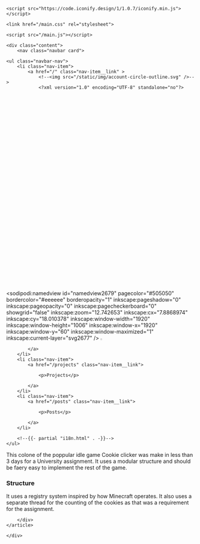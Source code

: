 <!DOCTYPE html>
<html lang="eng">

<head>
    <meta charset="UTF-8">
    <meta http-equiv="X-UA-Compatible" content="IE=edge">
    <meta name="viewport" content="width=device-width, initial-scale=1.0">
    <title>Cookie Clicker</title>
    <meta content="dpeter99 - Cookie Clicker" property="og:title" />
    <meta content="This is a clone of the popular Cookie Clicker game, made in Java for a Uni Homework assignment" property="og:description" />
    <meta content=" https://dpeter99.github.io/projects/cookie_clicker_java " property="og:url" />
    <!--<meta content="https://embed.com/embedimage.png" property="og:image" />-->
    <meta content="#df9711" data-react-helmet="true" name="theme-color" />
    <!--<link rel="stylesheet" href="style/main.css">-->    

    <script src="https://code.iconify.design/1/1.0.7/iconify.min.js"></script>

    <link href="/main.css" rel="stylesheet">

    <script src="/main.js"></script>
</head>

<body class="background-3">

    <div class="content">
        <nav class="navbar card">

    <ul class="navbar-nav">
        <li class="nav-item">
            <a href="/" class="nav-item__link" >
                <!--<img src="/static/img/account-circle-outline.svg" />-->
                <?xml version="1.0" encoding="UTF-8" standalone="no"?>
<svg
   version="1.1"
   viewBox="0 0 24 24"
   id="svg2677"
   sodipodi:docname="account-circle-outline.svg"
   inkscape:version="1.1 (ce6663b3b7, 2021-05-25)"
   xmlns:inkscape="http://www.inkscape.org/namespaces/inkscape"
   xmlns:sodipodi="http://sodipodi.sourceforge.net/DTD/sodipodi-0.dtd"
   xmlns:xlink="http://www.w3.org/1999/xlink"
   xmlns="http://www.w3.org/2000/svg"
   xmlns:svg="http://www.w3.org/2000/svg">
  <style
     id="style2689">
.mian-color { 
    fill:#18191c;
}
</style>
  <defs
     id="defs2681" />
  <sodipodi:namedview
     id="namedview2679"
     pagecolor="#505050"
     bordercolor="#eeeeee"
     borderopacity="1"
     inkscape:pageshadow="0"
     inkscape:pageopacity="0"
     inkscape:pagecheckerboard="0"
     showgrid="false"
     inkscape:zoom="12.742653"
     inkscape:cx="7.8868974"
     inkscape:cy="18.010378"
     inkscape:window-width="1920"
     inkscape:window-height="1006"
     inkscape:window-x="1920"
     inkscape:window-y="60"
     inkscape:window-maximized="1"
     inkscape:current-layer="svg2677" />
  <path
     d="m12 2c-5.5228 0-10 4.4772-10 10 0 5.5228 4.4772 10 10 10 5.5228 0 10-4.4772 10-10 0-5.5228-4.4772-10-10-10m-4.93 16.28c0.43-0.9 3.05-1.78 4.93-1.78s4.5 0.88 4.93 1.78c-1.36 1.08-3.07 1.72-4.93 1.72s-3.57-0.64-4.93-1.72m11.29-1.45c-1.43-1.74-4.9-2.33-6.36-2.33s-4.93 0.59-6.36 2.33c-1.02-1.33-1.64-3.01-1.64-4.83 0-4.41 3.59-8 8-8s8 3.59 8 8c0 1.82-0.62 3.5-1.64 4.83"
     id="path2672" />
  <path
     d="m12 6c-1.94 0-3.5 1.56-3.5 3.5 0 1.94 1.56 3.5 3.5 3.5s3.5-1.56 3.5-3.5c0-1.94-1.56-3.5-3.5-3.5"
     id="path2674" />
  <path
     id="eye"
     d="m 11.928,11.635 c -1.1856,0 -2.1467,-0.96111 -2.1467,-2.1467 0,-1.1856 1.1347,-2.1467 2.1467,-2.1467 1.012,0 2.1467,0.96111 2.1467,2.1467 0,1.1856 -0.96111,2.1467 -2.1467,2.1467 z"
     style="display:inline"
     class="main-color  mian-color" />
  <image
     width="4.0685487"
     height="4.0685487"
     preserveAspectRatio="none"
     style="image-rendering:optimizeQuality"
     xlink:href="/static/img/Aperture_Science_orange.png"
     id="image2713"
     x="9.8937254"
     y="7.4540257" />
</svg>

            </a>
        </li>
        <li class="nav-item">
            <a href="/projects" class="nav-item__link">

                <p>Projects</p>

            </a>
        </li>
        <li class="nav-item">
            <a href="/posts" class="nav-item__link">

                <p>Posts</p>

            </a>
        </li>

        <!--{{- partial "i18n.html" . -}}-->
    </ul>


</nav>

            

<main class="article">
    <article class="card">
        <div>
            <project-title title="Cookie Clicker" status="[&#34;finished&#34;]" repo="https://github.com/dpeter99/cookieclicker"></project-title>
        </div>
        <div>
            <p>This colone of the poppular idle game Cookie clicker was make in less than 3 days for a University assignment. It uses a modular structure and should be faery easy to implement the rest of the game.</p>
<h3 class="heading" id="structure" tabindex="-1"><a href="#structure"></a>Structure</h3>
<p>It uses a registry system inspired by how Minecraft operates.
It also uses a separate thread for the counting of the cookies as that was a requirement for the assignment.</p>

        </div>
    </article>
</main>

    </div>
    
</body>

</html>